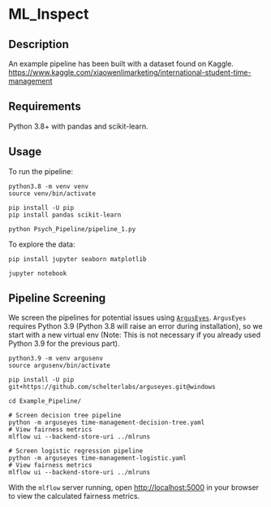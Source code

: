 # ML_Inspect

## Description

An example pipeline has been built with a dataset found on Kaggle.
https://www.kaggle.com/xiaowenlimarketing/international-student-time-management

## Requirements

Python 3.8+ with pandas and scikit-learn.

## Usage

To run the pipeline:

```shell
python3.8 -m venv venv
source venv/bin/activate

pip install -U pip
pip install pandas scikit-learn

python Psych_Pipeline/pipeline_1.py
```

To explore the data:

```shell
pip install jupyter seaborn matplotlib

jupyter notebook
```

## Pipeline Screening

We screen the pipelines for potential issues using [`ArgusEyes`](https://github.com/schelterlabs/arguseyes). `ArgusEyes` requires Python 3.9 (Python 3.8 will raise an error during installation), so we start with a new virtual env (Note: This is not necessary if you already used Python 3.9 for the previous part).

```shell
python3.9 -m venv argusenv
source argusenv/bin/activate

pip install -U pip git+https://github.com/schelterlabs/arguseyes.git@windows

cd Example_Pipeline/

# Screen decision tree pipeline
python -m arguseyes time-management-decision-tree.yaml
# View fairness metrics
mlflow ui --backend-store-uri ../mlruns

# Screen logistic regression pipeline
python -m arguseyes time-management-logistic.yaml
# View fairness metrics
mlflow ui --backend-store-uri ../mlruns
```

With the `mlflow` server running, open <http://localhost:5000> in your browser to view the calculated fairness metrics.
